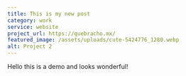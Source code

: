 ```yaml
---
title: This is my new post
category: work
service: website
project_url: https://quebracho.mx/
featured_image: /assets/uploads/cute-5424776_1280.webp
alt: Project 2
---
```


Hello this is a demo and looks wonderful!